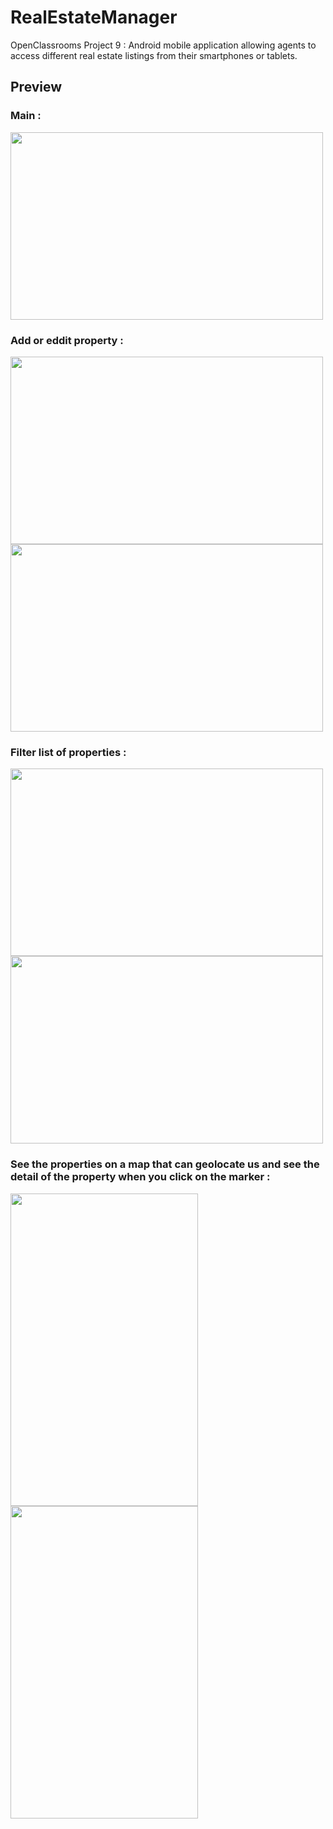 # RealEstateManager
OpenClassrooms Project 9 : Android mobile application allowing agents to access different real estate listings from their smartphones or tablets.
## Preview 
### Main :
<img src="https://user-images.githubusercontent.com/70846868/220421779-f3708bee-c440-4ac2-9c55-3a474264bacd.png" width="500" height="300">

### Add or eddit property :
<img src="https://user-images.githubusercontent.com/70846868/220421853-f5a13abc-f2e5-49b9-805a-ecedda639428.png" width="500" height="300">   <img src="https://user-images.githubusercontent.com/70846868/220421888-f093422b-6665-4403-b770-729af198e6b6.png" width="500" height="300">

### Filter list of properties :
<img src="https://user-images.githubusercontent.com/70846868/220421931-61342a13-9c60-47ad-a7b2-cc14262074eb.png" width="500" height="300">    <img src="https://user-images.githubusercontent.com/70846868/220421952-9b4ded3a-80a7-4991-9805-a6e922621da2.png" width="500" height="300"> 

### See the properties on a map that can geolocate us and see the detail of the property when you click on the marker :
<img src="https://user-images.githubusercontent.com/70846868/220422006-87588942-24a7-4e52-9d7e-681d1ba417d4.png" width="300" height="500">    <img src="https://user-images.githubusercontent.com/70846868/220422096-4fc6d461-7e52-445f-be94-1b93f63639f0.png" width="300" height="500">
